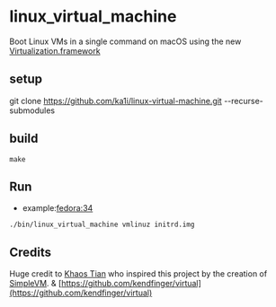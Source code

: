 # linux_virtual_machine
Boot Linux VMs in a single command on macOS using the new [Virtualization.framework](https://developer.apple.com/documentation/virtualization)

## setup
git clone https://github.com/ka1i/linux-virtual-machine.git --recurse-submodules

## build
```
make
```

## Run
+ example:[fedora:34](https://mirrors.ustc.edu.cn/fedora/releases/34/Everything/x86_64/os/images/pxeboot/)

```
./bin/linux_virtual_machine vmlinuz initrd.img
```

## Credits

Huge credit to [Khaos Tian](https://github.com/KhaosT) who inspired this project by the creation of [SimpleVM](https://github.com/KhaosT/SimpleVM). & [https://github.com/kendfinger/virtual](https://github.com/kendfinger/virtual)
